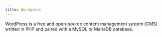 ```yaml
---
title: Wordpress
---
```


WordPress is a free and open-source content management system (CMS) written in PHP and paired with a MySQL or MariaDB database.
